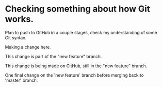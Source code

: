 # Checking something about how Git works.

Plan to push to GitHub in a couple stages, check my understanding of some Git syntax. 

Making a change here. 

This change is part of the "new feature" branch.

This change is being made on GitHub, still in the "new feature" branch.

One final change on the 'new feature' branch before merging back to 'master' branch. 
